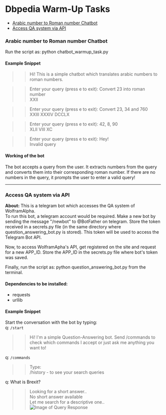 # Dbpedia Warm-Up Tasks

* [Arabic number to Roman number Chatbot](#arabic-number-to-roman-number-chatbot) 
* [Access QA system via API](#access-qa-system-via-api)

### Arabic number to Roman number Chatbot
Run the script as: python chatbot_warmup_task.py 

#### Example Snippet
>> Hi! This is a simple chatbot which translates arabic numbers to roman numbers.

>> Enter your query (press e to exit): Convert 23 into roman number<br>
XXII

>> Enter your query (press e to exit): Convert 23, 34 and 760<br>
XXIII XXXIV DCCLX

>> Enter your query (press e to exit): 42, 8, 90<br>
XLII VIII XC

>> Enter your query (press e to exit): Hey! <br>
Invalid query

#### Working of the bot
The bot accepts a query from the user. It extracts numbers from the query and converts them into their corresponding roman number. If there are no numbers in the query, it prompts the user to enter a valid query!

***

### Access QA system via API
**About:** This is a telegram bot which accesses the QA system of WolframAlpha. <br>
To run this bot, a telegram account would be required. Make a new bot by sending the message "/newbot" to @BotFather on telegram. Store the token received in a secrets.py file (in the same directory where question_answering_bot.py is stored). This token will be used to access the Telegram Bot API.  

Now, to access WolframApha's API, get registered on the site and request for a new APP_ID. Store the APP_ID in the secrets.py file where bot's token was saved. 

Finally, run the script as: python question_answering_bot.py from the terminal.

#### Dependencies to be installed:
* requests
* urllib

#### Example Snippet
Start the conversation with the bot by typing: <br>
q: `/start` <br>
>> Hi! I'm a simple Question-Answering bot. Send /commands to check which commands I accept or just ask me anything you want to!

q: `/commands` <br>
>> Type: <br>
 /history - to see your search queries
 
q: What is Brexit?
>> Looking for a short answer.. <br>
 No short answer available  <br>
 Let me search for a descriptive one.. <br>
 ![Image of Query Response](https://github.com/rrichajalota/dbpedia_warmup_tasks/blob/master/brexit.jpg)


